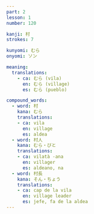 ```yaml
---
part: 2
lesson: 1
number: 120

kanji: 村
strokes: 7

kunyomi: むら
onyomi: ソン

meaning:
  translations:
    - ca: むら (vila)
      en: むら (village)
      es: むら (pueblo)

compound_words:
  - word: 村
    kana: むら
    translations:
    - ca: vila
      en: village
      es: aldea
  - word: 村人
    kana: むら・びと
    translations:
    - ca: vilatà -ana
      en: villager
      es: aldeano, na
  - word: 村長
    kana: そん・ちょう
    translations:
    - ca: cap de la vila
      en: village leader
      es: jefe, fa de la aldea
---
```

